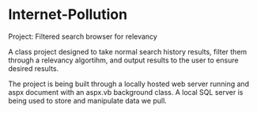 # Internet-Pollution
Project: Filtered search browser for relevancy

A class project designed to take normal search history results, filter them through a relevancy algortihm, 
and output results to the user to ensure desired results.

The project is being built through a locally hosted web server running and aspx document with an aspx.vb background class.
A local SQL server is being used to store and manipulate data we pull.
